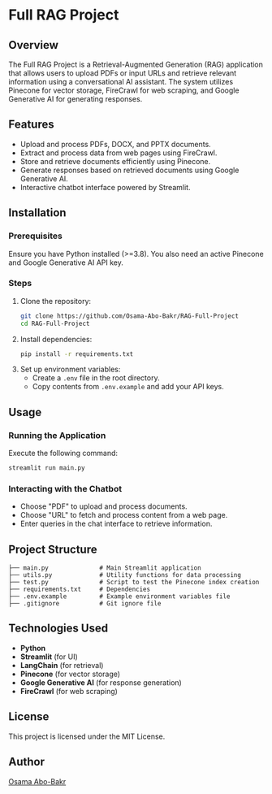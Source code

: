 # Full RAG Project

## Overview
The Full RAG Project is a Retrieval-Augmented Generation (RAG) application that allows users to upload PDFs or input URLs and retrieve relevant information using a conversational AI assistant. The system utilizes Pinecone for vector storage, FireCrawl for web scraping, and Google Generative AI for generating responses.

## Features
- Upload and process PDFs, DOCX, and PPTX documents.
- Extract and process data from web pages using FireCrawl.
- Store and retrieve documents efficiently using Pinecone.
- Generate responses based on retrieved documents using Google Generative AI.
- Interactive chatbot interface powered by Streamlit.

## Installation

### Prerequisites
Ensure you have Python installed (>=3.8). You also need an active Pinecone and Google Generative AI API key.

### Steps
1. Clone the repository:
   ```sh
   git clone https://github.com/Osama-Abo-Bakr/RAG-Full-Project
   cd RAG-Full-Project
   ```
2. Install dependencies:
   ```sh
   pip install -r requirements.txt
   ```
3. Set up environment variables:
   - Create a `.env` file in the root directory.
   - Copy contents from `.env.example` and add your API keys.

## Usage

### Running the Application
Execute the following command:
```sh
streamlit run main.py
```

### Interacting with the Chatbot
- Choose "PDF" to upload and process documents.
- Choose "URL" to fetch and process content from a web page.
- Enter queries in the chat interface to retrieve information.

## Project Structure
```
├── main.py              # Main Streamlit application
├── utils.py             # Utility functions for data processing
├── test.py              # Script to test the Pinecone index creation
├── requirements.txt     # Dependencies
├── .env.example         # Example environment variables file
├── .gitignore           # Git ignore file
```

## Technologies Used
- **Python**
- **Streamlit** (for UI)
- **LangChain** (for retrieval)
- **Pinecone** (for vector storage)
- **Google Generative AI** (for response generation)
- **FireCrawl** (for web scraping)

## License
This project is licensed under the MIT License.

## Author
[Osama Abo-Bakr](https://github.com/Osama-Abo-Bakr)